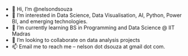 - 👋 Hi, I’m @nelsondsouza
- 👀 I’m interested in Data Science, Data Visualisation, AI, Python, Power BI, and emerging technologies.
- 🌱 I’m currently learning BS in Programming and Data Science @ IIT Madras
- 💞️ I’m looking to collaborate on data analysis projects
- 📫 Email me to reach me – nelson dot dsouza at gmail dot com. 

<!---
nelsondsouza/nelsondsouza is a ✨ special ✨ repository because its `README.md` (this file) appears on your GitHub profile.
You can click the Preview link to take a look at your changes.
--->
